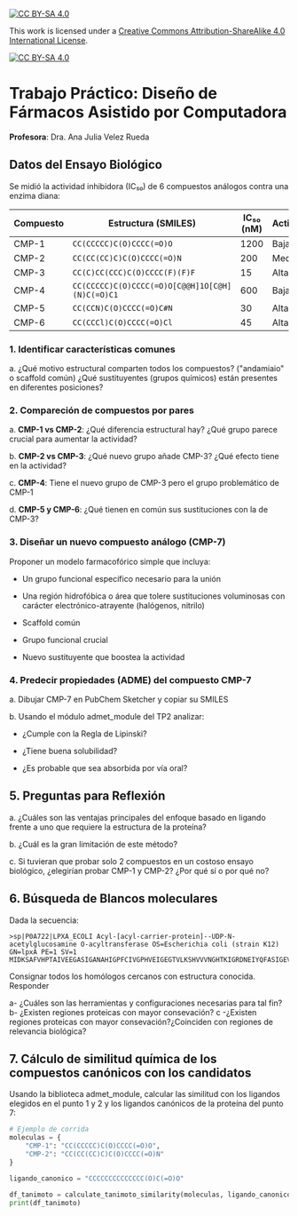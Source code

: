 
[![CC BY-SA 4.0][cc-by-sa-shield]][cc-by-sa]

This work is licensed under a
[Creative Commons Attribution-ShareAlike 4.0 International License][cc-by-sa].

[![CC BY-SA 4.0][cc-by-sa-image]][cc-by-sa]

[cc-by-sa]: http://creativecommons.org/licenses/by-sa/4.0/
[cc-by-sa-image]: https://licensebuttons.net/l/by-sa/4.0/88x31.png
[cc-by-sa-shield]: https://img.shields.io/badge/License-CC%20BY--SA%204.0-lightgrey.svg


# Trabajo Práctico: Diseño de Fármacos Asistido por Computadora

**Profesora**: Dra. Ana Julia Velez Rueda

## Datos del Ensayo Biológico
Se midió la actividad inhibidora (IC₅₀) de 6 compuestos análogos contra una enzima diana:

| Compuesto | Estructura (SMILES) | IC₅₀ (nM) | Actividad |
|-----------|---------------------|-----------|-----------|
| CMP-1 | `CC(CCCCC)C(O)CCCC(=O)O` | 1200 | Baja |
| CMP-2 | `CC(CC(CC)C)C(O)CCCC(=O)N` | 200 | Media |
| CMP-3 | `CC(C)CC(CCC)C(O)CCCC(F)(F)F` | 15 | Alta |
| CMP-4 | `CC(CCCCC)C(O)CCCC(=O)O[C@@H]1O[C@H](N)C(=O)C1` | 600 | Baja |
| CMP-5 | `CC(CCN)C(O)CCCC(=O)C#N` | 30 | Alta |
| CMP-6 | `CC(CCCl)C(O)CCCC(=O)Cl` | 45 | Alta |

### 1. Identificar características comunes
a. ¿Qué motivo estructural comparten todos los compuestos? ("andamiaio" o scaffold común) ¿Qué sustituyentes (grupos químicos) están presentes en diferentes posiciones?

### 2. Compareción de compuestos por pares

  a. **CMP-1 vs CMP-2**: ¿Qué diferencia estructural hay? ¿Qué grupo parece crucial para aumentar la actividad?

  b. **CMP-2 vs CMP-3**: ¿Qué nuevo grupo añade CMP-3? ¿Qué efecto tiene en la actividad?

  c. **CMP-4**: Tiene el nuevo grupo de CMP-3 pero el grupo problemático de CMP-1 

  d. **CMP-5 y CMP-6**: ¿Qué tienen en común sus sustituciones con la de CMP-3?

### 3. Diseñar un nuevo compuesto  análogo (CMP-7)
Proponer un modelo farmacofórico simple que incluya:

- Un grupo funcional específico necesario para la unión

- Una región hidrofóbica o área que tolere sustituciones voluminosas con carácter electrónico-atrayente (halógenos, nitrilo)

- Scaffold común

- Grupo funcional crucial

- Nuevo sustituyente que boostea la actividad

### 4. Predecir propiedades (ADME) del compuesto CMP-7
a. Dibujar CMP-7 en PubChem Sketcher y copiar su SMILES

b. Usando el módulo admet_module del TP2 analizar:

  * ¿Cumple con la Regla de Lipinski?

  * ¿Tiene buena solubilidad?

  * ¿Es probable que sea absorbida por vía oral?

## 5. Preguntas para Reflexión
a. ¿Cuáles son las ventajas principales del enfoque basado en ligando frente a uno que requiere la estructura de la proteína?

b. ¿Cuál es la gran limitación de este método?

c. Si tuvieran que probar solo 2 compuestos en un costoso ensayo biológico, ¿elegirían probar CMP-1 y CMP-2? ¿Por qué sí o por qué no?

## 6. Búsqueda de Blancos moleculares
Dada la secuencia:

```
>sp|P0A722|LPXA_ECOLI Acyl-[acyl-carrier-protein]--UDP-N-acetylglucosamine O-acyltransferase OS=Escherichia coli (strain K12) GN=lpxA PE=1 SV=1
MIDKSAFVHPTAIVEEGASIGANAHIGPFCIVGPHVEIGEGTVLKSHVVVNGHTKIGRDNEIYQFASIGEVNQDLKYAGEPTRVEIGDRNRIRESVTIHRGTVQGGGLTKVGSDNLLMINAHIAHDCTVGNRCILANNATLAGHVSVDDFAIIGGMTAVHQFCIIGAHVMVGGCSGVAQDVPPYVIAQGNHATPFGVNIEGLKRRGFSREAITAIRNAYKLIYRSGKTLDEVKPEIAELAETYPEVKAFTDFFARSTRGLIR
```
Consignar todos los homólogos cercanos con estructura conocida. Responder

a- ¿Cuáles son las herramientas y configuraciones necesarias para tal fin?
b- ¿Existen regiones proteicas con mayor consevación?
c -¿Existen regiones proteicas con mayor consevación?¿Coinciden con regiones de relevancia biológica?

## 7. Cálculo de similitud química de los compuestos canónicos con los candidatos

Usando la biblioteca admet_module, calcular las similitud con los ligandos elegidos en el punto 1 y 2 y los ligandos canónicos de la proteína del punto 7:

```python
# Ejemplo de corrida
moleculas = {
    "CMP-1": "CC(CCCCC)C(O)CCCC(=O)O",
    "CMP-2": "CC(CC(CC)C)C(O)CCCC(=O)N"
}

ligando_canonico = "CCCCCCCCCCCCCC(O)C(=O)O"

df_tanimoto = calculate_tanimoto_similarity(moleculas, ligando_canonico)
print(df_tanimoto)
```